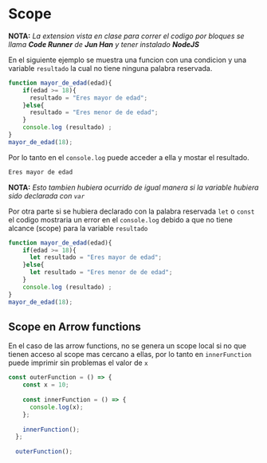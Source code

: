 # Scope

**NOTA:** _La extension vista en clase para correr el codigo por bloques se llama **Code Runner** de **Jun Han** y tener instalado **NodeJS**_

En el siguiente ejemplo se muestra una funcion con una condicion y una variable `resultado` la cual no tiene ninguna palabra reservada.
```js
function mayor_de_edad(edad){
    if(edad >= 18){
      resultado = "Eres mayor de edad";
    }else{
      resultado = "Eres menor de de edad";
    }
    console.log (resultado) ;
}
mayor_de_edad(18);
```
Por lo tanto en el `console.log` puede acceder a ella y mostar el resultado.

```bash
Eres mayor de edad
```
**NOTA:** _Esto tambien hubiera ocurrido de igual manera si la variable hubiera sido declarada con `var`_

Por otra parte si se hubiera declarado con la palabra reservada `let` o `const` el codigo mostraria un error en el `console.log` debido a que no tiene alcance (scope) para la variable `resultado`

```js
function mayor_de_edad(edad){
    if(edad >= 18){
      let resultado = "Eres mayor de edad";
    }else{
      let resultado = "Eres menor de de edad";
    }
    console.log (resultado) ;
}
mayor_de_edad(18);
```

## Scope en Arrow functions

En el caso de las arrow functions, no se genera un scope local si no que tienen acceso al scope mas cercano a ellas, por lo tanto en `innerFunction` puede imprimir sin problemas el valor de `x`

```js
const outerFunction = () => {
    const x = 10;
  
    const innerFunction = () => {
      console.log(x); 
    };
  
    innerFunction();
  };
  
  outerFunction();
```

